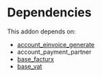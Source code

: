 # Dependencies

This addon depends on:

- [account_einvoice_generate](../../odoo-bringout-oca-edi-framework-account_einvoice_generate)
- account_payment_partner
- [base_facturx](../../../../odoo-bringout-oca-edi-base_facturx)
- [base_vat](../../../../../oca-ocb-core/odoo-bringout-oca-ocb-base_vat)

